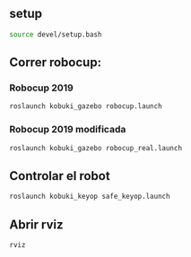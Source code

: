 ## setup
```bash
source devel/setup.bash
```
## Correr robocup: 

### Robocup 2019
```bash
roslaunch kobuki_gazebo robocup.launch
```
### Robocup 2019 modificada
```bash
roslaunch kobuki_gazebo robocup_real.launch
```


## Controlar el robot 
```bash
roslaunch kobuki_keyop safe_keyop.launch 
```

## Abrir rviz
```bash
rviz
```
